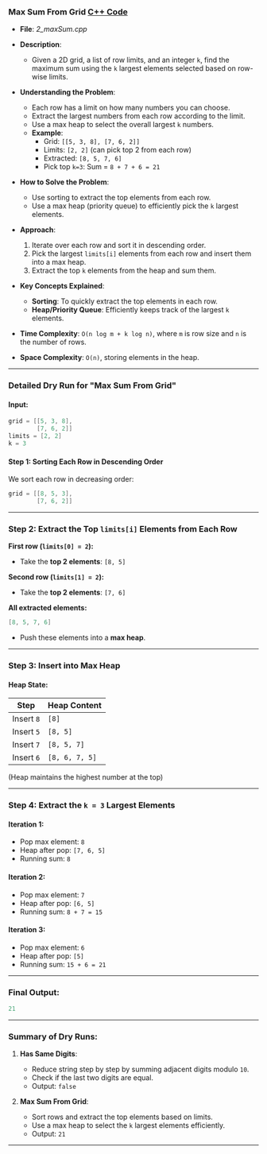 ### **Max Sum From Grid** [C++ Code](./code.cpp)  

- **File**: _2_maxSum.cpp_  
- **Description**:  
  - Given a 2D grid, a list of row limits, and an integer `k`, find the maximum sum using the `k` largest elements selected based on row-wise limits.  

- **Understanding the Problem**:  
  - Each row has a limit on how many numbers you can choose.  
  - Extract the largest numbers from each row according to the limit.  
  - Use a max heap to select the overall largest `k` numbers.  
  - **Example**:  
    - Grid: `[[5, 3, 8], [7, 6, 2]]`  
    - Limits: `[2, 2]` (can pick top 2 from each row)  
    - Extracted: `[8, 5, 7, 6]`  
    - Pick top `k=3`: Sum = `8 + 7 + 6 = 21`  

- **How to Solve the Problem**:  
  - Use sorting to extract the top elements from each row.  
  - Use a max heap (priority queue) to efficiently pick the `k` largest elements.  

- **Approach**:  
  1. Iterate over each row and sort it in descending order.  
  2. Pick the largest `limits[i]` elements from each row and insert them into a max heap.  
  3. Extract the top `k` elements from the heap and sum them.  

- **Key Concepts Explained**:  
  - **Sorting**: To quickly extract the top elements in each row.  
  - **Heap/Priority Queue**: Efficiently keeps track of the largest `k` elements.  

- **Time Complexity**: `O(n log m + k log n)`, where `m` is row size and `n` is the number of rows.  
- **Space Complexity**: `O(n)`, storing elements in the heap.  
---

### **Detailed Dry Run for "Max Sum From Grid"**  

#### **Input:**  
```cpp
grid = [[5, 3, 8],  
        [7, 6, 2]]  
limits = [2, 2]  
k = 3  
```

#### **Step 1: Sorting Each Row in Descending Order**  
We sort each row in decreasing order:  
```cpp
grid = [[8, 5, 3],  
        [7, 6, 2]]
```

---

### **Step 2: Extract the Top `limits[i]` Elements from Each Row**  

**First row (`limits[0] = 2`):**  
- Take the **top 2 elements**: `[8, 5]`  

**Second row (`limits[1] = 2`):**  
- Take the **top 2 elements**: `[7, 6]`  

**All extracted elements:**  
```cpp
[8, 5, 7, 6]
```
- Push these elements into a **max heap**.

---

### **Step 3: Insert into Max Heap**  

#### **Heap State:**  
| Step | Heap Content |
|------|-------------|
| Insert `8` | `[8]` |
| Insert `5` | `[8, 5]` |
| Insert `7` | `[8, 5, 7]` |
| Insert `6` | `[8, 6, 7, 5]` |

(Heap maintains the highest number at the top)

---

### **Step 4: Extract the `k = 3` Largest Elements**  

#### **Iteration 1:**  
- Pop max element: `8`
- Heap after pop: `[7, 6, 5]`
- Running sum: `8`

#### **Iteration 2:**  
- Pop max element: `7`
- Heap after pop: `[6, 5]`
- Running sum: `8 + 7 = 15`

#### **Iteration 3:**  
- Pop max element: `6`
- Heap after pop: `[5]`
- Running sum: `15 + 6 = 21`

---

### **Final Output:**  
```cpp
21
```

---

### **Summary of Dry Runs:**  
1. **Has Same Digits**:
   - Reduce string step by step by summing adjacent digits modulo `10`.
   - Check if the last two digits are equal.
   - Output: `false`  

2. **Max Sum From Grid**:
   - Sort rows and extract the top elements based on limits.
   - Use a max heap to select the `k` largest elements efficiently.
   - Output: `21`

--- 
